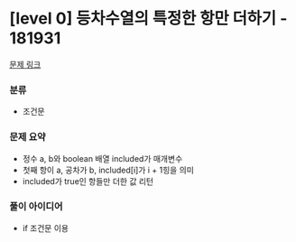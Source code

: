 # [level 0] 등차수열의 특정한 항만 더하기 - 181931

[문제 링크](https://school.programmers.co.kr/learn/courses/30/lessons/181931)

### 분류
- 조건문

### 문제 요약
- 정수 a, b와 boolean 배열 included가 매개변수
- 첫째 항이 a, 공차가 b, included[i]가 i + 1힝을 의미
- included가 true인 항들만 더한 값 리턴

### 풀이 아이디어
- if 조건문 이용